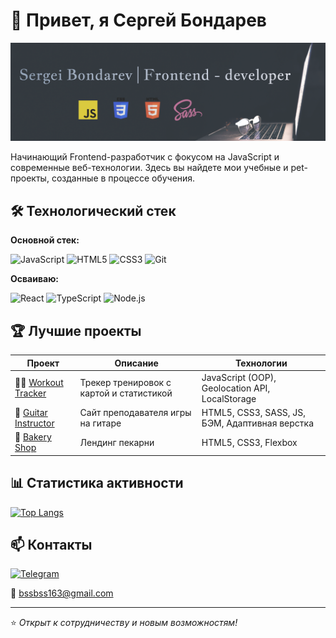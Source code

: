 # 👋 Привет, я Сергей Бондарев 

[![Header](https://raw.githubusercontent.com/SerhioBonderas/SerhioBonderas/main/assets/banner.png)](https://github.com/SerhioBonderas)

Начинающий Frontend-разработчик с фокусом на JavaScript и современные веб-технологии. Здесь вы найдете мои учебные и pet-проекты, созданные в процессе обучения.

## 🛠 Технологический стек

**Основной стек:** 

![JavaScript](https://img.shields.io/badge/JavaScript-F7DF1E?logo=javascript&logoColor=black)
![HTML5](https://img.shields.io/badge/HTML5-E34F26?logo=html5&logoColor=white)
![CSS3](https://img.shields.io/badge/CSS3-1572B6?logo=css3&logoColor=white)
![Git](https://img.shields.io/badge/Git-F05032?logo=git&logoColor=white)

**Осваиваю:**  

![React](https://img.shields.io/badge/React-61DAFB?logo=react&logoColor=black)
![TypeScript](https://img.shields.io/badge/TypeScript-3178C6?logo=typescript&logoColor=white)
![Node.js](https://img.shields.io/badge/Node.js-339933?logo=node.js&logoColor=white)

## 🏆 Лучшие проекты

| Проект | Описание | Технологии |
|--------|----------|------------|
| 🏃‍♂️ [Workout Tracker](https://github.com/SerhioBonderas/workout-diary-app) | Трекер тренировок с картой и статистикой | JavaScript (OOP), Geolocation API, LocalStorage |
| 🎸 [Guitar Instructor](https://github.com/SerhioBonderas/website-instructor-of-giutar) | Сайт преподавателя игры на гитаре | HTML5, CSS3, SASS, JS, БЭМ, Адаптивная верстка |
| 🥐 [Bakery Shop](https://github.com/SerhioBonderas/website-bakery-shop) | Лендинг пекарни | HTML5, CSS3, Flexbox |

## 📊 Статистика активности

[![Top Langs](https://github-readme-stats.vercel.app/api/top-langs/?username=SerhioBonderas&layout=compact&theme=radical&exclude_repo=website-bakery-shop,website-instructor-of-giutar)](https://github.com/anuraghazra/github-readme-stats)

## 📫 Контакты

[![Telegram](https://img.shields.io/badge/Telegram-26A5E4?logo=telegram&logoColor=white)](https://t.me/serhio_bon)

📧 bssbss163@gmail.com

---

⭐ *Открыт к сотрудничеству и новым возможностям!*


